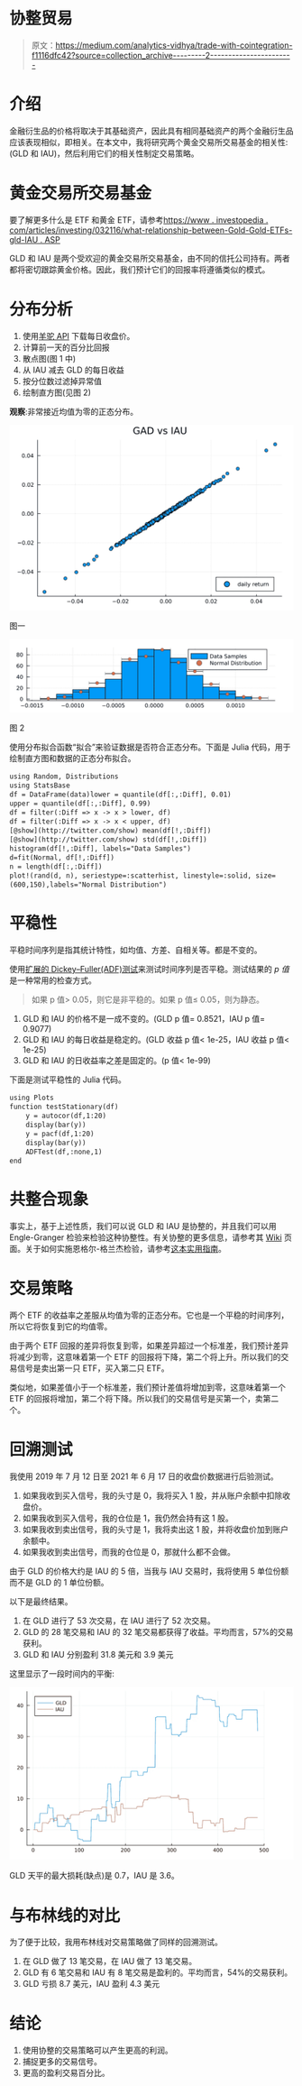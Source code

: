 # 协整贸易

> 原文：<https://medium.com/analytics-vidhya/trade-with-cointegration-f1116dfc42?source=collection_archive---------2----------------------->

# 介绍

金融衍生品的价格将取决于其基础资产，因此具有相同基础资产的两个金融衍生品应该表现相似，即相关。在本文中，我将研究两个黄金交易所交易基金的相关性:(GLD 和 IAU)，然后利用它们的相关性制定交易策略。

# 黄金交易所交易基金

要了解更多什么是 ETF 和黄金 ETF，请参考[https://www . investopedia . com/articles/investing/032116/what-relationship-between-Gold-Gold-ETFs-gld-IAU . ASP](https://www.investopedia.com/articles/investing/032116/what-relationship-between-gold-and-gold-etfs-gld-iau.asp)

GLD 和 IAU 是两个受欢迎的黄金交易所交易基金，由不同的信托公司持有。两者都将密切跟踪黄金价格。因此，我们预计它们的回报率将遵循类似的模式。

# 分布分析

1.  使用[羊驼 API](https://alpaca.markets/docs/api-documentation/api-v2/) 下载每日收盘价。
2.  计算前一天的百分比回报
3.  散点图(图 1 中)
4.  从 IAU 减去 GLD 的每日收益
5.  按分位数过滤掉异常值
6.  绘制直方图(见图 2)

**观察**:非常接近均值为零的正态分布。

![](img/80e7c97da5a789fedf18ae613e95508b.png)

图一

![](img/c21c96a869925f551ede5dd5872649a5.png)

图 2

使用分布拟合函数“拟合”来验证数据是否符合正态分布。下面是 Julia 代码，用于绘制直方图和数据的正态分布拟合。

```
using Random, Distributions
using StatsBase
df = DataFrame(data)lower = quantile(df[:,:Diff], 0.01)
upper = quantile(df[:,:Diff], 0.99)
df = filter(:Diff => x -> x > lower, df)
df = filter(:Diff => x -> x < upper, df)
[@show](http://twitter.com/show) mean(df[!,:Diff])
[@show](http://twitter.com/show) std(df[!,:Diff])
histogram(df[!,:Diff], labels="Data Samples")
d=fit(Normal, df[!,:Diff])
n = length(df[:,:Diff])
plot!(rand(d, n), seriestype=:scatterhist, linestyle=:solid, size=(600,150),labels="Normal Distribution")
```

# 平稳性

平稳时间序列是指其统计特性，如均值、方差、自相关等。都是不变的。

使用[扩展的 Dickey–Fuller(ADF)测试](https://en.wikipedia.org/wiki/Augmented_Dickey–Fuller_test)来测试时间序列是否平稳。测试结果的 *p 值*是一种常用的检查方式。

> 如果 p 值> 0.05，则它是非平稳的。如果 p 值≤ 0.05，则为静态。

1.  GLD 和 IAU 的价格不是一成不变的。(GLD p 值= 0.8521，IAU p 值= 0.9077)
2.  GLD 和 IAU 的每日收益是稳定的。(GLD 收益 p 值< 1e-25，IAU 收益 p 值< 1e-25)
3.  GLD 和 IAU 的日收益率之差是固定的。(p 值< 1e-99)

下面是测试平稳性的 Julia 代码。

```
using Plots
function testStationary(df)
    y = autocor(df,1:20)
    display(bar(y))
    y = pacf(df,1:20)
    display(bar(y))
    ADFTest(df,:none,1)
end
```

# 共整合现象

事实上，基于上述性质，我们可以说 GLD 和 IAU 是协整的，并且我们可以用 Engle-Granger 检验来检验这种协整性。有关协整的更多信息，请参考其 [Wiki](https://en.wikipedia.org/wiki/Cointegration) 页面。关于如何实施恩格尔-格兰杰检验，请参考[这本实用指南](https://www.real-statistics.com/time-series-analysis/time-series-miscellaneous/engle-granger-test/)。

# 交易策略

两个 ETF 的收益率之差服从均值为零的正态分布。它也是一个平稳的时间序列，所以它将恢复到它的均值零。

由于两个 ETF 回报的差异将恢复到零，如果差异超过一个标准差，我们预计差异将减少到零，这意味着第一个 ETF 的回报将下降，第二个将上升。所以我们的交易信号是卖出第一只 ETF，买入第二只 ETF。

类似地，如果差值小于一个标准差，我们预计差值将增加到零，这意味着第一个 ETF 的回报将增加，第二个将下降。所以我们的交易信号是买第一个，卖第二个。

# 回溯测试

我使用 2019 年 7 月 12 日至 2021 年 6 月 17 日的收盘价数据进行后验测试。

1.  如果我收到买入信号，我的头寸是 0，我将买入 1 股，并从账户余额中扣除收盘价。
2.  如果我收到买入信号，我的仓位是 1，我仍然会持有这 1 股。
3.  如果我收到卖出信号，我的头寸是 1，我将卖出这 1 股，并将收盘价加到账户余额中。
4.  如果我收到卖出信号，而我的仓位是 0，那就什么都不会做。

由于 GLD 的价格大约是 IAU 的 5 倍，当我与 IAU 交易时，我将使用 5 单位份额而不是 GLD 的 1 单位份额。

以下是最终结果。

1.  在 GLD 进行了 53 次交易，在 IAU 进行了 52 次交易。
2.  GLD 的 28 笔交易和 IAU 的 32 笔交易都获得了收益。平均而言，57%的交易获利。
3.  GLD 和 IAU 分别盈利 31.8 美元和 3.9 美元

这里显示了一段时间内的平衡:

![](img/11c862c6c6760fb14eea5ba743fd9bba.png)

GLD 天平的最大损耗(缺点)是 0.7，IAU 是 3.6。

# 与布林线的对比

为了便于比较，我用布林线对交易策略做了同样的回溯测试。

1.  在 GLD 做了 13 笔交易，在 IAU 做了 13 笔交易。
2.  GLD 有 6 笔交易和 IAU 有 8 笔交易是盈利的。平均而言，54%的交易获利。
3.  GLD 亏损 8.7 美元，IAU 盈利 4.3 美元

# 结论

1.  使用协整的交易策略可以产生更高的利润。
2.  捕捉更多的交易信号。
3.  更高的盈利交易百分比。